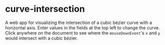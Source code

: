 # curve-intersection

A web app for visualizing the intersection of a cubic bézier curve with a horizontal axis. Enter values in the fields at the top left to change the curve. Click anywhere on the document to see where the `mouseDownEvent`'s `x` and `y` would intersect with a cubic bézier.
